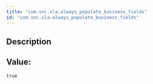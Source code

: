 ```yaml
---
title: "com.snc.sla.always_populate_business_fields"
id: "com.snc.sla.always_populate_business_fields"
---
```

## Description



## Value: 
```
true
```